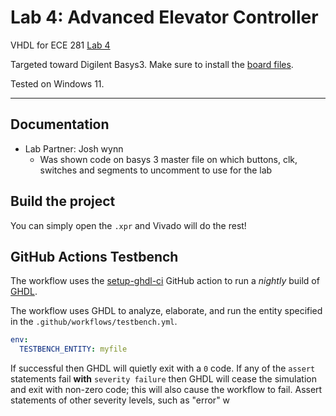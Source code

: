 # Lab 4: Advanced Elevator Controller

VHDL for ECE 281 [Lab 4](https://usafa-ece.github.io/ece281-book/lab/lab4.html)

Targeted toward Digilent Basys3. Make sure to install the [board files](https://github.com/Xilinx/XilinxBoardStore/tree/2018.2/boards/Digilent/basys3).

Tested on Windows 11.

---
## Documentation
- Lab Partner: Josh wynn
  - Was shown code on basys 3 master file on which buttons, clk, switches and segments to uncomment to use for the lab

## Build the project

You can simply open the `.xpr` and Vivado will do the rest!

## GitHub Actions Testbench

The workflow uses the [setup-ghdl-ci](https://github.com/ghdl/setup-ghdl-ci) GitHub action
to run a *nightly* build of [GHDL](https://ghdl.github.io/ghdl/).

The workflow uses GHDL to analyze, elaborate, and run the entity specified in the `.github/workflows/testbench.yml`.

```yaml
env:
  TESTBENCH_ENTITY: myfile
```

If successful then GHDL will quietly exit with a `0` code.
If any of the `assert` statements fail **with** `severity failure` then GHDL will cease the simulation and exit with non-zero code; this will also cause the workflow to fail.
Assert statements of other severity levels, such as "error" w
